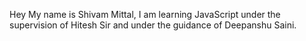 Hey My name is Shivam Mittal, I am learning JavaScript under the supervision of Hitesh Sir and under the guidance of Deepanshu Saini.
